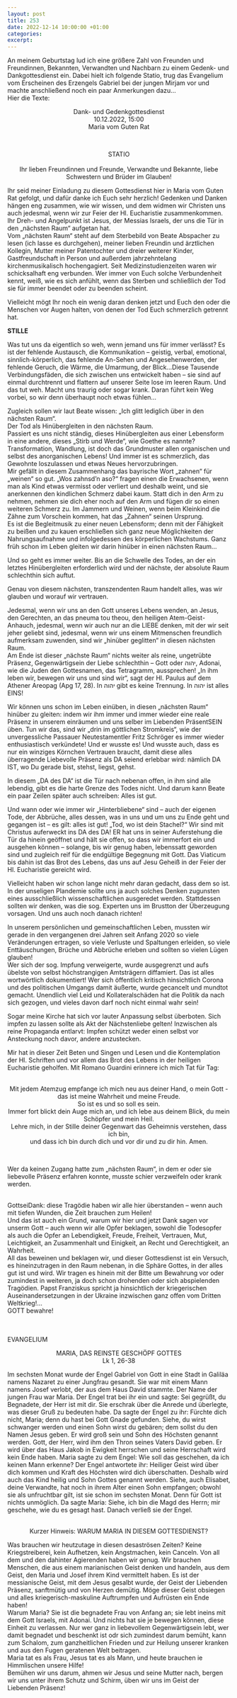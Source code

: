 ```yaml
---
layout: post
title: 253
date: 2022-12-14 10:00:00 +01:00
categories: 
excerpt: 
---
```


An meinem Geburtstag lud ich eine größere Zahl von Freunden und Freundinnen, Bekannten, Verwandten und Nachbarn zu einem Gedenk- und Dankgottesdienst ein. Dabei hielt ich folgende Statio, trug das Evangelium vom Erscheinen des Erzengels Gabriel bei der jungen Mirjam vor und machte anschließend noch ein paar Anmerkungen dazu…\
Hier die Texte:

<p align="center">Dank- und Gedenkgottesdienst<br/>
10.12.2022, 15:00<br/>
Maria vom Guten Rat</p><br/>

<p align="center">STATIO<br/><br/>
Ihr lieben Freundinnen und Freunde, Verwandte und Bekannte, liebe Schwestern und Brüder im Glauben!</p>

Ihr seid meiner Einladung zu diesem Gottesdienst hier in Maria vom Guten Rat gefolgt, und dafür danke ich Euch sehr herzlich! Gedenken und Danken hängen eng zusammen, wie wir wissen, und dem widmen wir Christen uns auch jedesmal, wenn wir zur Feier der Hl. Eucharistie zusammenkommen. Ihr Dreh- und Angelpunkt ist Jesus, der Messias Israels, der uns die Tür in den „nächsten Raum“ aufgetan hat.\
Vom „nächsten Raum“ steht auf dem Sterbebild von Beate Abspacher zu lesen (ich lasse es durchgehen), meiner lieben Freundin und ärztlichen Kollegin, Mutter meiner Patentochter und dreier weiterer Kinder, Gastfreundschaft in Person und außerdem jahrzehntelang kirchenmusikalisch hochengagiert. Seit Medizinstudienzeiten waren wir schicksalhaft eng verbunden. Wer immer von Euch solche Verbundenheit kennt, weiß, wie es sich anfühlt, wenn das Sterben und schließlich der Tod sie für immer beendet oder zu beenden scheint.

Vielleicht mögt Ihr noch ein wenig daran denken jetzt und Euch den oder die Menschen vor Augen halten, von denen der Tod Euch schmerzlich getrennt hat.

**STILLE**

Was tut uns da eigentlich so weh, wenn jemand uns für immer verlässt? Es ist der fehlende Austausch, die Kommunikation – geistig, verbal, emotional, sinnlich-körperlich, das fehlende An-Sehen und Angesehenwerden, der fehlende Geruch, die Wärme, die Umarmung, der Blick…Diese Tausende Verbindungsfäden, die sich zwischen uns entwickelt haben – sie sind auf einmal durchtrennt und flattern auf unserer Seite lose im leeren Raum. Und das tut weh. Macht uns traurig oder sogar krank. Daran führt kein Weg vorbei, so wir denn überhaupt noch etwas fühlen…

Zugleich sollen wir laut Beate wissen: „Ich glitt lediglich über in den nächsten Raum“.\
Der Tod als Hinübergleiten in den nächsten Raum.\
Passiert es uns nicht ständig, dieses Hinübergleiten aus einer Lebensform in eine andere, dieses „Stirb und Werde“, wie Goethe es nannte?\
Transformation, Wandlung, ist doch das Grundmuster allen organischen und selbst des anorganischen Lebens! Und immer ist es schmerzlich, das Gewohnte loszulassen und etwas Neues hervorzubringen.\
Mir gefällt in diesem Zusammenhang das bayrische Wort „zahnen“ für „weinen“ so gut. „Wos zahnsd’n aso?“ fragen einen die Erwachsenen, wenn man als Kind etwas vermisst oder verliert und deshalb weint, und sie anerkennen den kindlichen Schmerz dabei kaum. Statt dich in den Arm zu nehmen, nehmen sie dich eher noch auf den Arm und fügen dir so einen weiteren Schmerz zu. Im Jammern und Weinen, wenn beim Kleinkind die Zähne zum Vorschein kommen, hat das „Zahnen“ seinen Ursprung.\
Es ist die Begleitmusik zu einer neuen Lebensform; denn mit der Fähigkeit zu beißen und zu kauen erschließen sich ganz neue Möglichkeiten der Nahrungsaufnahme und infolgedessen des körperlichen Wachstums. Ganz früh schon im Leben gleiten wir darin hinüber in einen nächsten Raum…

Und so geht es immer weiter. Bis an die Schwelle des Todes, an der ein letztes Hinübergleiten erforderlich wird und der nächste, der absolute Raum schlechthin sich auftut.

Genau von diesem nächsten, transzendenten Raum handelt alles, was wir glauben und worauf wir vertrauen.

Jedesmal, wenn wir uns an den Gott unseres Lebens wenden, an Jesus, den Gerechten, an das pneuma tou theou, den heiligen Atem-Geist-Anhauch, jedesmal, wenn wir auch nur an die LIEBE denken, mit der wir seit jeher geliebt sind, jedesmal, wenn wir uns einem Mitmenschen freundlich aufmerksam zuwenden, sind wir „hinüber geglitten“ in diesen nächsten Raum.\
Am Ende ist dieser „nächste Raum“ nichts weiter als reine, ungetrübte Präsenz, Gegenwärtigsein der Liebe schlechthin – Gott oder יהוה, Adonai, wie die Juden den Gottesnamen, das Tetragramm, aussprechen! „In ihm leben wir, bewegen wir uns und sind wir“, sagt der Hl. Paulus auf dem Athener Areopag (Apg 17, 28). In יהוה gibt es keine Trennung. In יהוה ist alles EINS!

Wir können uns schon im Leben einüben, in diesen „nächsten Raum“ hinüber zu gleiten: indem wir ihm immer und immer wieder eine reale Präsenz in unserem einräumen und uns selber im Liebenden PräsentSEIN üben. Tun wir das, sind wir „drin im göttlichen Stromkreis“, wie der unvergessliche Passauer Neutestamentler Fritz Schröger es immer wieder enthusiastisch verkündete! Und er wusste es! Und wusste auch, dass es nur ein winziges Körnchen Vertrauen braucht, damit diese alles überragende Liebevolle Präsenz als DA seiend erlebbar wird: nämlich DA IST, wo Du gerade bist, stehst, liegst, gehst. 

In diesem „DA des DA“ ist die Tür nach nebenan offen, in ihm sind alle lebendig, gibt es die harte Grenze des Todes nicht. Und darum kann Beate ein paar Zeilen später auch schreiben: Alles ist gut.

Und wann oder wie immer wir „Hinterbliebene“ sind – auch der eigenen Tode, der Abbrüche, alles dessen, was in uns und um uns zu Ende geht und gegangen ist – es gilt: alles ist gut! „Tod, wo ist dein Stachel?“ Wir sind mit Christus auferweckt ins DA des DA! ER hat uns in seiner Auferstehung die Tür da hinein geöffnet und hält sie offen, so dass wir immerfort ein und ausgehen können – solange, bis wir genug haben, lebenssatt geworden sind und zugleich reif für die endgültige Begegnung mit Gott. Das Viaticum bis dahin ist das Brot des Lebens, das uns auf Jesu Geheiß in der Feier der Hl. Eucharistie gereicht wird. 

Vielleicht haben wir schon lange nicht mehr daran gedacht, dass dem so ist. In der unseligen Plandemie sollte uns ja auch solches Denken zugunsten eines ausschließlich wissenschaftlichen ausgeredet werden. Stattdessen sollten wir denken, was die sog. Experten uns im Brustton der Überzeugung vorsagen. Und uns auch noch danach richten!  
 
In unserem persönlichen und gemeinschaftlichen Leben, mussten wir gerade in den vergangenen drei Jahren seit Anfang 2020 so viele Veränderungen ertragen, so viele Verluste und Spaltungen erleiden, so viele Enttäuschungen, Brüche und Abbrüche erleben und sollten so vielen Lügen glauben!\
Wer sich der sog. Impfung verweigerte, wurde ausgegrenzt und aufs übelste von selbst höchstrangigen Amtsträgern diffamiert. Das ist alles wortwörtlich dokumentiert! Wer sich öffentlich kritisch hinsichtlich Corona und des politischen Umgangs damit äußerte, wurde gecancelt und mundtot gemacht. Unendlich viel Leid und Kollateralschäden hat die Politik da nach sich gezogen, und vieles davon darf noch nicht einmal wahr sein! 

Sogar meine Kirche hat sich vor lauter Anpassung selbst überboten. Sich impfen zu lassen sollte als Akt der Nächstenliebe gelten! Inzwischen als reine Propaganda entlarvt: Impfen schützt weder einen selbst vor Ansteckung noch davor, andere anzustecken.

Mir hat in dieser Zeit Beten und Singen und Lesen und die Kontemplation der Hl. Schriften und vor allem das Brot des Lebens in der heiligen Eucharistie geholfen. Mit Romano Guardini erinnere ich mich Tat für Tag:<br/><br/>

<p align="center">Mit jedem Atemzug empfange ich mich neu aus deiner Hand, o mein Gott - das ist meine Wahrheit und meine Freude.<br/>
So ist es und so soll es sein.<br/>
Immer fort blickt dein Auge mich an, und ich lebe aus deinem Blick, du mein Schöpfer und mein Heil.<br/>
Lehre mich, in der Stille deiner Gegenwart das Geheimnis verstehen, dass ich bin,<br/>
und dass ich bin durch dich und vor dir und zu dir hin. Amen.<p/><br/>

Wer da keinen Zugang hatte zum „nächsten Raum“, in dem er oder sie liebevolle Präsenz erfahren konnte, musste schier verzweifeln oder krank werden.<br/><br/>

GottseiDank: diese Tragödie haben wir alle hier überstanden – wenn auch mit tiefen Wunden, die Zeit brauchen zum Heilen!\
Und das ist auch ein Grund, warum wir hier und jetzt Dank sagen vor unserm Gott – auch wenn wir alle Opfer beklagen, sowohl die Todesopfer als auch die Opfer an Lebendigkeit, Freude, Freiheit, Vertrauen, Mut, Leichtigkeit, an Zusammenhalt und Einigkeit, an Recht und Gerechtigkeit, an Wahrheit.\
All das beweinen und beklagen wir, und dieser Gottesdienst ist ein Versuch, es hineinzutragen in den Raum nebenan, in die Sphäre Gottes, in der alles gut ist und wird. Wir tragen es hinein mit der Bitte um Bewahrung vor oder zumindest in weiteren, ja doch schon drohenden oder sich abspielenden Tragödien. Papst Franziskus spricht ja hinsichtlich der kriegerischen Auseinandersetzungen in der Ukraine inzwischen ganz offen vom Dritten Weltkrieg!…\
GOTT bewahre!<br/><br/><br/>

EVANGELIUM

<p align="center">MARIA, DAS REINSTE GESCHÖPF GOTTES<br/>
Lk 1, 26-38</p>

Im sechsten Monat wurde der Engel Gabriel von Gott in eine Stadt in Galiläa namens Nazaret zu einer Jungfrau gesandt. Sie war mit einem Mann namens Josef verlobt, der aus dem Haus David stammte. Der Name der jungen Frau war Maria. Der Engel trat bei ihr ein und sagte: Sei gegrüßt, du Begnadete, der Herr ist mit dir. Sie erschrak über die Anrede und überlegte, was dieser Gruß zu bedeuten habe. Da sagte der Engel zu ihr: Fürchte dich nicht, Maria; denn du hast bei Gott Gnade gefunden. Siehe, du wirst schwanger werden und einen Sohn wirst du gebären; dem sollst du den Namen Jesus geben. Er wird groß sein und Sohn des Höchsten genannt werden. Gott, der Herr, wird ihm den Thron seines Vaters David geben. Er wird über das Haus Jakob in Ewigkeit herrschen und seine Herrschaft wird kein Ende haben. Maria sagte zu dem Engel: Wie soll das geschehen, da ich keinen Mann erkenne? Der Engel antwortete ihr: Heiliger Geist wird über dich kommen und Kraft des Höchsten wird dich überschatten. Deshalb wird auch das Kind heilig und Sohn Gottes genannt werden. Siehe, auch Elisabet, deine Verwandte, hat noch in ihrem Alter einen Sohn empfangen; obwohl sie als unfruchtbar gilt, ist sie schon im sechsten Monat. Denn für Gott ist nichts unmöglich. Da sagte Maria: Siehe, ich bin die Magd des Herrn; mir geschehe, wie du es gesagt hast. Danach verließ sie der Engel.<br/><br/>

<p align="center">Kurzer Hinweis: WARUM MARIA IN DIESEM GOTTESDIENST?</p>

Was brauchen wir heutzutage in diesen desaströsen Zeiten? Keine Kriegstreiberei, kein Aufhetzen, kein Angstmachen, kein Canceln. Von all dem und den dahinter Agierenden haben wir genug. Wir brauchen Menschen, die aus einem marianischen Geist denken und handeln, aus dem Geist, den Maria und Josef ihrem Kind vermittelt haben. Es ist der messianische Geist, mit dem Jesus gesalbt wurde, der Geist der Liebenden Präsenz, sanftmütig und von Herzen demütig. Möge dieser Geist obsiegen und alles kriegerisch-maskuline Auftrumpfen und Aufrüsten ein Ende haben!\
Warum Maria? Sie ist die begnadete Frau von Anfang an; sie lebt ineins mit dem Gott Israels, mit Adonai. Und nichts hat sie je bewegen können, diese Einheit zu verlassen. Nur wer ganz in liebevollem Gegenwärtigsein lebt, wer damit begnadet und beschenkt ist odr sich zumindest darum bemüht, kann zum Schalom, zum ganzheitlichen Frieden und zur Heilung unserer kranken und aus den Fugen geratenen Welt beitragen.\
Maria tat es als Frau, Jesus tat es als Mann, und heute brauchen ie Himmlischen unsere Hilfe!\
Bemühen wir uns darum, ahmen wir Jesus und seine Mutter nach, bergen wir uns unter ihrem Schutz und Schirm, üben wir uns im Geist der Liebenden Präsenz!
